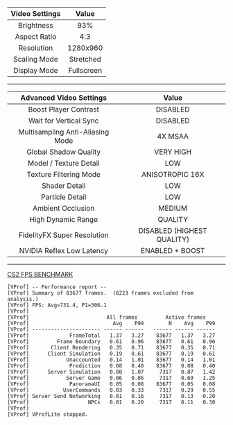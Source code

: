 | Video Settings | Value |
| :---: | :-: |
| Brightness | 93% |
| Aspect Ratio | 4:3 |
| Resolution | 1280x960 |
| Scaling Mode | Stretched |
| Display Mode | Fullscreen |

---

| Advanced Video Settings | Value |
| :---: | :-: |
| Boost Player Contrast | DISABLED |
| Wait for Vertical Sync | DISABLED |
| Multisampling Anti-Aliasing Mode | 4X MSAA |
| Global Shadow Quality | VERY HIGH |
| Model / Texture Detail | LOW |
| Texture Filtering Mode | ANISOTROPIC 16X |
| Shader Detail | LOW |
| Particle Detail | LOW |
| Ambient Occlusion | MEDIUM |
| High Dynamic Range | QUALITY |
| FidelityFX Super Resolution | DISABLED (HIGHEST QUALITY) |
| NVIDIA Reflex Low Latency | ENABLED + BOOST |

---
[CS2 FPS BENCHMARK](https://steamcommunity.com/sharedfiles/filedetails/?id=3240880604)
```
[VProf] -- Performance report --  
[VProf] Summary of 83677 frames.  (6223 frames excluded from analysis.)  
[VProf] FPS: Avg=731.4, P1=306.1  
[VProf] 
[VProf]                         All frames         Active frames     
[VProf]                           Avg    P99        N    Avg    P99  
[VProf] ---------------------- ------ ------   ------ ------ ------  
[VProf]             FrameTotal   1.37   3.27    83677   1.37   3.27  
[VProf]         Frame Boundary   0.61   0.96    83677   0.61   0.96  
[VProf]       Client Rendering   0.35   0.71    83677   0.35   0.71  
[VProf]      Client Simulation   0.19   0.61    83677   0.19   0.61  
[VProf]            Unaccounted   0.14   1.01    83677   0.14   1.01  
[VProf]             Prediction   0.08   0.40    83677   0.08   0.40  
[VProf]      Server Simulation   0.08   1.07     7317   0.87   1.42  
[VProf]            Server Game   0.06   0.86     7317   0.69   1.25  
[VProf]             PanoramaUI   0.05   0.08    83677   0.05   0.08  
[VProf]           UserCommands   0.03   0.33     7317   0.29   0.55  
[VProf] Server Send Networking   0.01   0.16     7317   0.13   0.20  
[VProf]                   NPCs   0.01   0.20     7317   0.11   0.30  
[VProf]   
[VProf] VProfLite stopped.
```
